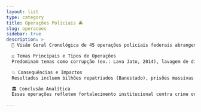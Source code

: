 ```yaml
---
layout: list
type: category
title: Operações Policiais 🚔
slug: operacoes
sidebar: true
description: >
  📅 Visão Geral Cronológica de 45 operações policiais federais abrangendo de 1992 a 2025. Iniciando com a Operação Colômbia (RJ, 1992) contra narcotráfico colombiano, evolui para intervenções como Rio I (1994, segurança pública em favelas) e Marka (1999, fraudes cambiais). A década de 2000 destaca Banestado (2003, evasão de divisas) e Anaconda (2003, corrupção judicial), desmantelando redes de doleiros e juízes corruptos.

  ⚖️ Temas Principais e Tipos de Operações
  Predominam temas como corrupção (ex.: Lava Jato, 2014), lavagem de dinheiro (Satiagraha, 2008) e ambiental (Arco de Fogo, 2008). Tipos incluem federal (maioria), federal-militar (Rio I) e interestadual. Alvos variam de cartéis (Colômbia) a políticos (Mensalão, 2005) e garimpeiros (Verde Brasil, 2019). Envolvidos recorrentes: PF, MPF, Ibama, Exército.

  💥 Consequências e Impactos
  Resultados incluem bilhões repatriados (Banestado), prisões massivas (Lava Jato: 100+ condenações) e multas ambientais (Arco de Fogo: R$1bi). Críticas por abusos (Rio I) e ineficácia persistente em crime organizado. Futuras como Sovereign (2025, cibercrime) indicam adaptação a ameaças globais.

  🏛️ Conclusão Analítica
  Essas operações refletem fortalecimento institucional contra crime organizado, mas expõem desafios como judicialização excessiva e violações direitos humanos. Recomenda-se transparência para legitimidade.

---
```

